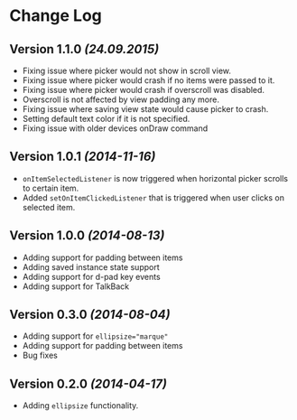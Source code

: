 Change Log
==========

Version 1.1.0 *(24.09.2015)*
----------------------------
 * Fixing issue where picker would not show in scroll view.
 * Fixing issue where picker would crash if no items were passed to it.
 * Fixing issue where picker would crash if overscroll was disabled.
 * Overscroll is not affected by view padding any more.
 * Fixing issue where saving view state would cause picker to crash.
 * Setting default text color if it is not specified.
 * Fixing issue with older devices onDraw command

Version 1.0.1 *(2014-11-16)*
----------------------------
 * `onItemSelectedListener` is now triggered when horizontal picker scrolls to certain item.
 * Added `setOnItemClickedListener` that is triggered when user clicks on selected item.

Version 1.0.0 *(2014-08-13)*
----------------------------
 * Adding support for padding between items
 * Adding saved instance state support
 * Adding support for d-pad key events
 * Adding support for TalkBack

Version 0.3.0 *(2014-08-04)*
----------------------------

 * Adding support for `ellipsize="marque"`
 * Adding support for padding between items
 * Bug fixes

Version 0.2.0 *(2014-04-17)*
----------------------------

 * Adding `ellipsize` functionality.
